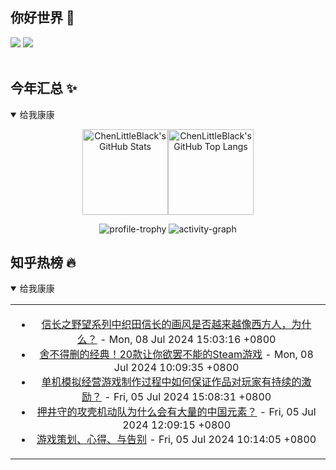 ## 你好世界 👋

[![](https://img.shields.io/badge/@ChenLittleBlack-1a6c81?style=flat&logo=java&logoColor=1a6c81&label=Java&colorA=ffffff)](https://www.java.com/)
[![](https://img.shields.io/badge/@ChenLittleBlack-41b883?style=flat&logo=vuedotjs&logoColor=41b883&label=Vue&colorA=ffffff)](https://cn.vuejs.org/)

<div align="center">

<img alt="" src="https://readme-typing-svg.herokuapp.com?font=Consolas&center=true&vCenter=true&width=800&height=60&lines=The+traveler+often+arrives%2C+and+the+doer+often+succeeds.">
<img width="800"  height="3" alt="" src="https://camo.githubusercontent.com/82291b0fe831bfc6781e07fc5090cbd0a8b912bb8b8d4fec0696c881834f81ac/68747470733a2f2f70726f626f742e6d656469612f394575424971676170492e676966">

</div>


## 今年汇总 ✨

<details open>

<summary>给我康康</summary>

<div align="center">

<img height="137px" alt="ChenLittleBlack's GitHub Stats" src="https://github-readme-stats-roan-delta.vercel.app/api?username=ChenLittleBlack&hide_title=false&hide_border=true&show_icons=true&include_all_commits=true&line_height=21&bg_color=0,EC6C6C,FFD479,FFFC79,73FA79&theme=graywhite&locale=cn" /><img align="" height="137px" alt="ChenLittleBlack's GitHub Top Langs" src="https://github-readme-stats-roan-delta.vercel.app/api/top-langs/?username=ChenLittleBlack&hide_title=false&hide_border=true&layout=compact&bg_color=0,73FA79,73FDFF,D783FF&theme=graywhite&locale=cn" />

<img alt="profile-trophy" src="https://github-profile-trophy.vercel.app/?username=ChenLittleBlack&theme=algolia&column=-1" />

<img alt="activity-graph" src="https://activity-graph.herokuapp.com/graph?username=ChenLittleBlack&theme=github" />

</div>

</details>


## 知乎热榜 🔥

<details open>

<summary>给我康康</summary>

<div align="center">

<table style="height: 300px;">
<tr>
<td align="center" valign="middle">

<!-- START_SECTION:blog -->
* <a href='http://www.zhihu.com/question/30893253/answer/3260938008?utm_campaign=rss&utm_medium=rss&utm_source=rss&utm_content=title' target='_blank'>信长之野望系列中织田信长的画风是否越来越像西方人，为什么？</a> - Mon, 08 Jul 2024 15:03:16 +0800
* <a href='http://zhuanlan.zhihu.com/p/705941622?utm_campaign=rss&utm_medium=rss&utm_source=rss&utm_content=title' target='_blank'>舍不得删的经典！20款让你欲罢不能的Steam游戏</a> - Mon, 08 Jul 2024 10:09:35 +0800
* <a href='http://www.zhihu.com/question/653840396/answer/3476843609?utm_campaign=rss&utm_medium=rss&utm_source=rss&utm_content=title' target='_blank'>单机模拟经营游戏制作过程中如何保证作品对玩家有持续的激励？</a> - Fri, 05 Jul 2024 15:08:31 +0800
* <a href='http://www.zhihu.com/question/355415817/answer/3551138685?utm_campaign=rss&utm_medium=rss&utm_source=rss&utm_content=title' target='_blank'>押井守的攻壳机动队为什么会有大量的中国元素？</a> - Fri, 05 Jul 2024 12:09:15 +0800
* <a href='http://zhuanlan.zhihu.com/p/610734290?utm_campaign=rss&utm_medium=rss&utm_source=rss&utm_content=title' target='_blank'>游戏策划、心得、与告别</a> - Fri, 05 Jul 2024 10:14:05 +0800
<!-- END_SECTION:blog -->

</td>
</tr>
</table>

</div>
</details>
